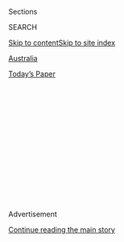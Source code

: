 <div id="app">

<div>

<div>

<div>

<div class="NYTAppHideMasthead css-1q2w90k e1suatyy0">

<div class="section css-ui9rw0 e1suatyy2">

<div class="css-eph4ug er09x8g0">

<div class="css-6n7j50">

</div>

<span class="css-1dv1kvn">Sections</span>

<div class="css-10488qs">

<span class="css-1dv1kvn">SEARCH</span>

</div>

[Skip to content](#site-content)[Skip to site
index](#site-index)

</div>

<div id="masthead-section-label" class="css-1wr3we4 eaxe0e00">

[Australia](https://www.nytimes.com/section/world/australia)

</div>

<div class="css-10698na e1huz5gh0">

</div>

</div>

<div id="masthead-bar-one" class="section hasLinks css-15hmgas e1csuq9d3">

<div class="css-uqyvli e1csuq9d0">

</div>

<div class="css-1uqjmks e1csuq9d1">

</div>

<div class="css-9e9ivx">

[](https://myaccount.nytimes.com/auth/login?response_type=cookie&client_id=vi)

</div>

<div class="css-1bvtpon e1csuq9d2">

[Today’s
Paper](https://www.nytimes.com/section/todayspaper)

</div>

</div>

</div>

</div>

<div data-aria-hidden="false">

<div id="site-content" data-role="main">

<div>

<div class="css-1aor85t" style="opacity:0.000000001;z-index:-1;visibility:hidden">

<div class="css-1hqnpie">

<div class="css-epjblv">

<span class="css-17xtcya">[Australia](/section/world/australia)</span><span class="css-x15j1o">|</span><span class="css-fwqvlz">Australian
Student Sues Government Over Financial Risks of Climate
Change</span>

</div>

<div class="css-k008qs">

<div class="css-1iwv8en">

<span class="css-18z7m18"></span>

<div>

</div>

</div>

<span class="css-1n6z4y">https://nyti.ms/2WND2R8</span>

<div class="css-1705lsu">

<div class="css-4xjgmj">

<div class="css-4skfbu" data-role="toolbar" data-aria-label="Social Media Share buttons, Save button, and Comments Panel with current comment count" data-testid="share-tools">

  - 
  - 
  - 
  - 
    
    <div class="css-6n7j50">
    
    </div>

  - 

</div>

</div>

</div>

</div>

</div>

</div>

<div id="NYT_TOP_BANNER_REGION" class="css-13pd83m">

</div>

<div id="top-wrapper" class="css-1sy8kpn">

<div id="top-slug" class="css-l9onyx">

Advertisement

</div>

[Continue reading the main
story](#after-top)

<div class="ad top-wrapper" style="text-align:center;height:100%;display:block;min-height:250px">

<div id="top" class="place-ad" data-position="top" data-size-key="top">

</div>

</div>

<div id="after-top">

</div>

</div>

<div>

<div id="sponsor-wrapper" class="css-1hyfx7x">

<div id="sponsor-slug" class="css-19vbshk">

Supported by

</div>

[Continue reading the main
story](#after-sponsor)

<div id="sponsor" class="ad sponsor-wrapper" style="text-align:center;height:100%;display:block">

</div>

<div id="after-sponsor">

</div>

</div>

<div class="css-186x18t">

</div>

<div class="css-1vkm6nb ehdk2mb0">

# Australian Student Sues Government Over Financial Risks of Climate Change

</div>

A 23-year-old law student filed a class-action suit accusing Australia
of failing to disclose financial risks from climate change. Experts say
it is the first of its
kind.

<div class="css-79elbk" data-testid="photoviewer-wrapper">

<div class="css-z3e15g" data-testid="photoviewer-wrapper-hidden">

</div>

<div class="css-1a48zt4 ehw59r15" data-testid="photoviewer-children">

![<span class="css-16f3y1r e13ogyst0" data-aria-hidden="true">Firefighters
on the outskirts of Bredbo, New South Wales, Australia, in February,
when wildfires devastated vast stretches of the
state.</span><span class="css-cnj6d5 e1z0qqy90" itemprop="copyrightHolder"><span class="css-1ly73wi e1tej78p0">Credit...</span><span><span>Matthew
Abbott for The New York
Times</span></span></span>](https://static01.nyt.com/images/2020/07/23/world/23oz-climate-suit1/merlin_168211200_75f1f46d-43fb-49cc-9ece-3b02acf08bf5-articleLarge.jpg?quality=75&auto=webp&disable=upscale)

</div>

</div>

<div class="css-18e8msd">

<div class="css-vp77d3 epjyd6m0">

<div class="css-hus3qt ey68jwv0" data-aria-hidden="true">

[![Isabella
Kwai](https://static01.nyt.com/images/2019/09/17/reader-center/author-isabella-kwai/author-isabella-kwai-thumbLarge.png
"Isabella Kwai")](https://www.nytimes.com/by/isabella-kwai)

</div>

<div class="css-1baulvz">

By [<span class="css-1baulvz last-byline" itemprop="name">Isabella
Kwai</span>](https://www.nytimes.com/by/isabella-kwai)

</div>

</div>

  - 
    
    <div class="css-ld3wwf e16638kd2">
    
    July 23,
    2020
    
    </div>

  - 
    
    <div class="css-4xjgmj">
    
    <div class="css-d8bdto" data-role="toolbar" data-aria-label="Social Media Share buttons, Save button, and Comments Panel with current comment count" data-testid="share-tools">
    
      - 
      - 
      - 
      - 
        
        <div class="css-6n7j50">
        
        </div>
    
      - 
    
    </div>
    
    </div>

</div>

</div>

<div class="section meteredContent css-1r7ky0e" name="articleBody" itemprop="articleBody">

<div class="css-1fanzo5 StoryBodyCompanionColumn">

<div class="css-53u6y8">

SYDNEY, Australia — Katta O’Donnell grew up with a fear of fire. As a
child, she remembers burning bark falling from the air because of
wildfires. This year, she worried that [the blazes sweeping across
regional
Australia,](https://www.nytimes.com/2020/02/15/world/australia/fires-climate-change.html?searchResultPosition=2)
fueled by climate change, could destroy her home outside Melbourne, the
same way they had turned thousands of acres into ash.

Now, Ms. O’Donnell, 23, is leading a class-action lawsuit filed on
Wednesday that accuses the Australian government of failing to disclose
the material risks of climate change to those investing in government
bonds. The suit accuses the government and the treasury of breaching its
duty by not disclosing the risks of global warming and their material
impact on investors.

It is the first time, experts say, that such a climate change case has
been brought against a sovereign nation.

Ms. O’Donnell is joining [a wave of young climate
activists](https://www.nytimes.com/interactive/2020/07/21/magazine/teenage-activist-climate-change.html)
who have stepped on to the world stage in recent years. The Swedish
teenager Greta Thunberg, for example, has spurred a global protest
movement, testified before the United States Congress and [the European
Parliament](https://www.nytimes.com/2020/03/04/world/europe/eu-climate-law-greta-thunberg.html?searchResultPosition=4),
scolded world leaders in [a fiery speech at the United
Nations](https://www.nytimes.com/2020/04/22/climate/earth-day-climate-coronavirus.html?searchResultPosition=2)for
not doing enough and sounded that alarm at the World Economic Forum in
Davos, declaring, [“Our house is still on
fire.”](https://www.nytimes.com/2020/01/21/climate/greta-thunberg-davos.html?searchResultPosition=9)

</div>

</div>

<div class="css-1fanzo5 StoryBodyCompanionColumn">

<div class="css-53u6y8">

But Ms. O’Donnell’s case takes a unique tack by focusing on government
bonds and the investment environment, said Jacqueline Peel, a law
professor at University of Melbourne.

“My personal experience with climate change makes everything I read
about climate change more tangible,” Ms. O’Donnell, a fifth-year law
student at La Trobe University in Melbourne, said in a recent interview.
“I want my government acting with honesty and telling the truth about
climate risks.”

Simply put: Any risks to the country’s economic growth, value of its
currency or international relations, to name a few factors, might change
the value of her investment, her suit states.

Ms. O’Donnell, backed by a team including two prominent lawyers, is not
asking for damages, but wants the government to step up on its climate
change policies. The suit seeks an injunction stopping the government
from further marketing bonds until they add those disclosures.

<div class="css-79elbk" data-testid="photoviewer-wrapper">

<div class="css-z3e15g" data-testid="photoviewer-wrapper-hidden">

</div>

<div class="css-1a48zt4 ehw59r15" data-testid="photoviewer-children">

<div class="css-zgakxe erfvjey0">

<span class="css-1ly73wi e1tej78p0">Image</span>

<div class="css-zjzyr8">

<div data-testid="lazyimage-container" style="height:580px">

</div>

</div>

</div>

<span class="css-16f3y1r e13ogyst0" data-aria-hidden="true">Katta
O’Donnell, who is leading a class-action lawsuit against the
Australian
government.</span><span class="css-cnj6d5 e1z0qqy90" itemprop="copyrightHolder"><span class="css-1ly73wi e1tej78p0">Credit...</span><span>Molly
Townsend</span></span>

</div>

</div>

“The claim asks for disclosure of risks — it doesn’t tell the government
what to do or how to act,” said David Barnden, one of three lawyers
representing Ms. O’Donnell. All took her case free, they said.

</div>

</div>

<div class="css-1fanzo5 StoryBodyCompanionColumn">

<div class="css-53u6y8">

But experts say that the case’s strategy is interesting given that the
government has the power to legislate on climate change and control, in
part, that risk.

The Australian government has not publicly responded to the lawsuit.
Reached for comment, a spokeswoman for the Treasury Department said in a
statement that it did not comment on current court proceedings.

Australia is physically vulnerable to climate change, which has helped
[drive
drought](https://www.nytimes.com/2019/12/08/world/australia/water-drought-climate.html),
[broken temperature
records](https://www.nytimes.com/2019/12/18/world/australia/record-heat.html)
and led to the [bleaching of the Great Barrier
reef](https://www.nytimes.com/2020/04/06/world/australia/great-barrier-reefs-bleaching-dying.html),
so the financial risks of investing in the country have raised concerns.
In 2019, Sweden’s central bank said [it was letting go of Western
Australian and Queensland government
bonds](https://www.smh.com.au/business/markets/sweden-dumps-aussie-bonds-as-country-not-known-for-good-climate-work-20191114-p53agw.html)
in part because the greenhouse emissions from both were too high.

In recent years, the country’s financial and corporate regulator have
pressured financial institutions that issue bonds to disclose their
plans to measure and mitigate the risks related to climate change.

“One of the major issuers of securities on the global financial markets
is not leading from the front,” Rob Henderson, the former chief
economist for National Australia Bank, said of the government’s lack of
disclosure.

Ms. O’Donnell’s case builds on an emerging trend of climate litigation,
with calls for private companies to take responsibility for their part
in the growing threat to the planet.

</div>

</div>

<div class="css-1fanzo5 StoryBodyCompanionColumn">

<div class="css-53u6y8">

A Peruvian man chose to sue Germany’s largest energy company because, he
said, melting glaciers exacerbated by [climate change are threatening
his
home](https://www.nytimes.com/interactive/2019/04/09/magazine/climate-change-peru-law.html).
Other nations, including the Pacific island of Vanuatu, which are facing
a threat to their very existences because of climate change, have said
they are considering [taking legal action against the world’s biggest
fossil-fuel
companies](https://edition.cnn.com/2018/12/17/world/vanuatu-cop-climate-change-intl/index.html).

In all, 1,587 climate litigation cases have been brought worldwide since
1986 and May this year, with Australia second only to the United States,
according to the [Grantham Institute of Research on Climate Change and
the
Environment](http://www.lse.ac.uk/granthaminstitute/publication/global-trends-in-climate-change-litigation-2020-snapshot/).
The cases have been filed “as a way of either advancing or delaying
effective action on climate change,” the institute says.

It is unclear if Ms. O’Donnell will be successful. But with many private
corporations measuring — and promising to mitigate — their contributions
to climate change, there is “strong acceptance of the simple argument
that climate change poses material and financial risks,” said Anita
Foerster, a senior lecturer in business law at Monash University.

Ms. O’ Donnell, who bought her first government-issued bonds this year,
says her interest in climate law and its effect on investors began when
she heard Mr. Barnden, now her lawyer, speak at a lecture last year. She
said she chose her legal strategy because she wanted to educate herself
and others who bought such bonds of the potential financial risks of
climate change.

</div>

</div>

<div class="css-79elbk" data-testid="photoviewer-wrapper">

<div class="css-z3e15g" data-testid="photoviewer-wrapper-hidden">

</div>

<div class="css-1a48zt4 ehw59r15" data-testid="photoviewer-children">

![<span class="css-16f3y1r e13ogyst0" data-aria-hidden="true">A forest
near Lake Conjola in New South Wales, Australia, where a fire swept
through on Dec.
31.</span><span class="css-cnj6d5 e1z0qqy90" itemprop="copyrightHolder"><span class="css-1ly73wi e1tej78p0">Credit...</span><span>Matthew
Abbott for The New York
Times</span></span>](https://static01.nyt.com/images/2020/07/23/world/23oz-climate-suit2/merlin_169207422_a4f018aa-a7c6-47ed-bad8-b0be0a82297a-articleLarge.jpg?quality=75&auto=webp&disable=upscale)

</div>

</div>

<div class="css-1fanzo5 StoryBodyCompanionColumn">

<div class="css-53u6y8">

“All routes are crucial, and we will need to unite.” she said. “But
investment and the economies and the climate are all so closely linked,
and that really needs to be highlighted.”

“The government knows about the problem,” she added. “They know the
solutions, and they know what they need to do but they’re not doing it.”

</div>

</div>

<div class="css-1fanzo5 StoryBodyCompanionColumn">

<div class="css-53u6y8">

Mr. Henderson said he expected the case to prompt those in other nations
to follow suit: “Other people will be saying, hang on what about our
government?”

</div>

</div>

<div>

</div>

</div>

<div>

</div>

<div>

</div>

<div>

</div>

<div>

<div id="bottom-wrapper" class="css-1ede5it">

<div id="bottom-slug" class="css-l9onyx">

Advertisement

</div>

[Continue reading the main
story](#after-bottom)

<div id="bottom" class="ad bottom-wrapper" style="text-align:center;height:100%;display:block;min-height:90px">

</div>

<div id="after-bottom">

</div>

</div>

</div>

</div>

</div>

## Site Index

<div>

</div>

## Site Information Navigation

  - [© <span>2020</span> <span>The New York Times
    Company</span>](https://help.nytimes.com/hc/en-us/articles/115014792127-Copyright-notice)

<!-- end list -->

  - [NYTCo](https://www.nytco.com/)
  - [Contact
    Us](https://help.nytimes.com/hc/en-us/articles/115015385887-Contact-Us)
  - [Work with us](https://www.nytco.com/careers/)
  - [Advertise](https://nytmediakit.com/)
  - [T Brand Studio](http://www.tbrandstudio.com/)
  - [Your Ad
    Choices](https://www.nytimes.com/privacy/cookie-policy#how-do-i-manage-trackers)
  - [Privacy](https://www.nytimes.com/privacy)
  - [Terms of
    Service](https://help.nytimes.com/hc/en-us/articles/115014893428-Terms-of-service)
  - [Terms of
    Sale](https://help.nytimes.com/hc/en-us/articles/115014893968-Terms-of-sale)
  - [Site
    Map](https://spiderbites.nytimes.com)
  - [Help](https://help.nytimes.com/hc/en-us)
  - [Subscriptions](https://www.nytimes.com/subscription?campaignId=37WXW)

</div>

</div>

</div>

</div>
